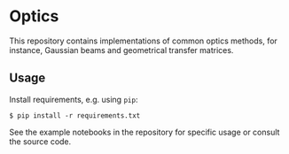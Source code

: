 # Optics

This repository contains implementations of common optics methods, for
instance, Gaussian beams and geometrical transfer matrices.

## Usage

Install requirements, e.g. using `pip`:

```shell
$ pip install -r requirements.txt
```

See the example notebooks in the repository for specific usage or consult the
source code.

[1]: https://www.sciencedirect.com/science/article/abs/pii/0030401889901971
[2]: https://www.osapublishing.org/ao/abstract.cfm?uri=ao-43-3-620
